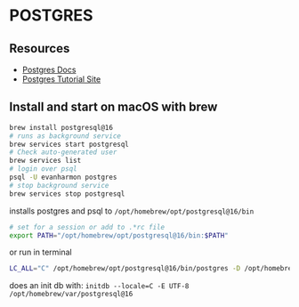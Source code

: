 # POSTGRES

## Resources

- [Postgres Docs](https://www.postgresql.org/docs/)
- [Postgres Tutorial Site](https://www.postgresqltutorial.com/)

## Install and start on macOS with brew

```bash
brew install postgresql@16
# runs as background service
brew services start postgresql
# Check auto-generated user
brew services list
# login over psql
psql -U evanharmon postgres
# stop background service
brew services stop postgresql
```

installs postgres and psql to `/opt/homebrew/opt/postgresql@16/bin`
```sh
# set for a session or add to .*rc file
export PATH="/opt/homebrew/opt/postgresql@16/bin:$PATH"
```

or run in terminal
```bash
LC_ALL="C" /opt/homebrew/opt/postgresql@16/bin/postgres -D /opt/homebrew/var/postgresql@16
```

does an init db with:
`initdb --locale=C -E UTF-8 /opt/homebrew/var/postgresql@16`